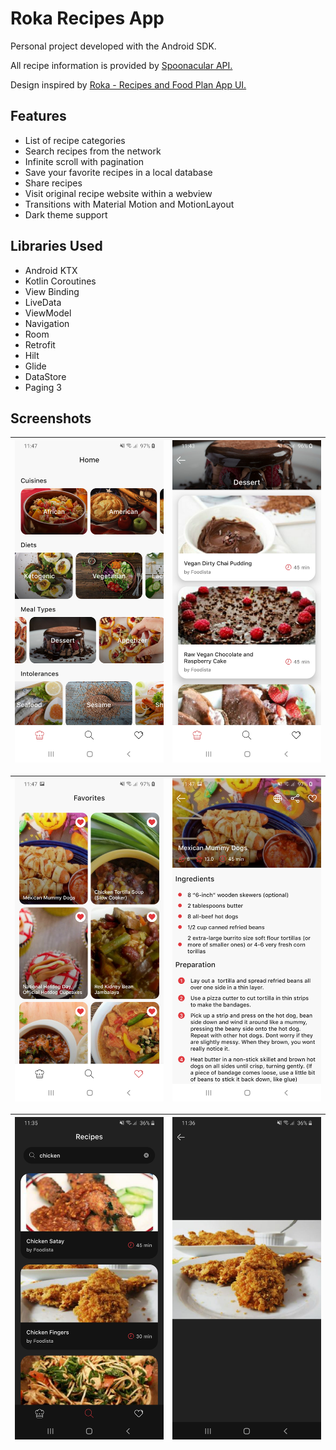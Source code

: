 # Roka Recipes App
Personal project developed with the Android SDK.

All recipe information is provided by [Spoonacular API.](https://spoonacular.com/food-api) 

Design inspired by [Roka - Recipes and Food Plan App UI.](https://creativemarket.com/betush/3703359-Roka-Recipes-and-Food-Plan-App-UI)

## Features
- List of recipe categories
- Search recipes from the network
- Infinite scroll with pagination
- Save your favorite recipes in a local database
- Share recipes
- Visit original recipe website within a webview
- Transitions with Material Motion and MotionLayout
- Dark theme support

## Libraries Used
- Android KTX
- Kotlin Coroutines
- View Binding
- LiveData
- ViewModel
- Navigation
- Room
- Retrofit
- Hilt
- Glide
- DataStore
- Paging 3

## Screenshots
| ![Categories](assets/screenshot_1.jpg) | ![Recipes](assets/screenshot_2.jpg) |
|----------|:-------------:|

| ![Favorites](assets/screenshot_3.jpg) | ![Instructions](assets/screenshot_4.jpg) |
|----------|:-------------:|

| ![Favorites](assets/screenshot_5.jpg) | ![Instructions](assets/screenshot_6.jpg) |
|----------|:-------------:|
